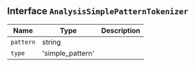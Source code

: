 ## Interface `AnalysisSimplePatternTokenizer`

| Name | Type | Description |
| - | - | - |
| `pattern` | string | &nbsp; |
| `type` | 'simple_pattern' | &nbsp; |
